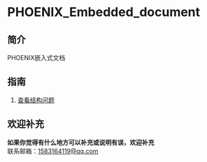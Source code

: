 # PHOENIX_Embedded_document

## 简介
PHOENIX嵌入式文档

## 指南
1. [查看结构问题](Find_Assembly_Problems.md)

## 欢迎补充
**如果你觉得有什么地方可以补充或说明有误，欢迎补充**   
联系邮箱：[1583164119@qq.com](https://mail.qq.com)